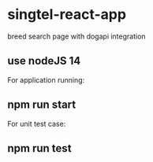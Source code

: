 # singtel-react-app
breed search page with dogapi integration


## use nodeJS 14

For application running: 
   ## npm run start
 
For unit test case: 
   ## npm run test

